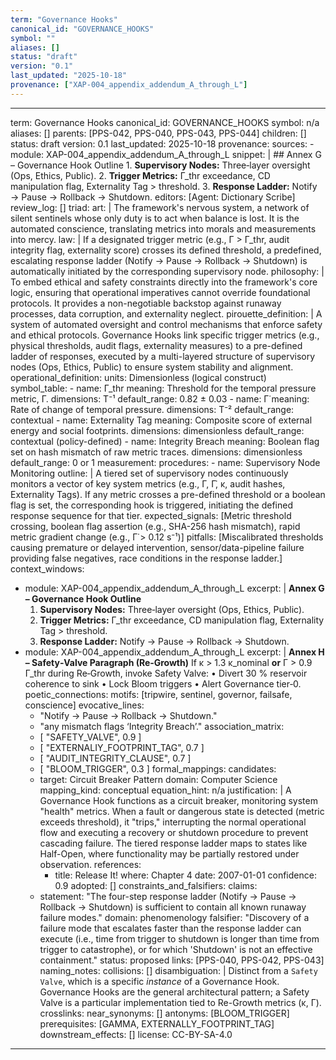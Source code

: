 ```yaml
---
term: "Governance Hooks"
canonical_id: "GOVERNANCE_HOOKS"
symbol: ""
aliases: []
status: "draft"
version: "0.1"
last_updated: "2025-10-18"
provenance: ["XAP-004_appendix_addendum_A_through_L"]
---
```


---
term: Governance Hooks
canonical_id: GOVERNANCE_HOOKS
symbol: n/a
aliases: []
parents: [PPS-042, PPS-040, PPS-043, PPS-044]
children: []
status: draft
version: 0.1
last_updated: 2025-10-18
provenance:
  sources:
    - module: XAP-004_appendix_addendum_A_through_L
      snippet: |
        ## Annex G – Governance Hook Outline
        1. **Supervisory Nodes:** Three‑layer oversight (Ops, Ethics, Public).
        2. **Trigger Metrics:** Γ_thr exceedance, CD manipulation flag, Externality Tag > threshold.
        3. **Response Ladder:** Notify → Pause → Rollback → Shutdown.
  editors: [Agent: Dictionary Scribe]
  review_log: []
triad:
  art: |
    The framework's nervous system, a network of silent sentinels whose only duty is to act when balance is lost. It is the automated conscience, translating metrics into morals and measurements into mercy.
  law: |
    If a designated trigger metric (e.g., Γ > Γ_thr, audit integrity flag, externality score) crosses its defined threshold, a predefined, escalating response ladder (Notify → Pause → Rollback → Shutdown) is automatically initiated by the corresponding supervisory node.
  philosophy: |
    To embed ethical and safety constraints directly into the framework's core logic, ensuring that operational imperatives cannot override foundational protocols. It provides a non-negotiable backstop against runaway processes, data corruption, and externality neglect.
pirouette_definition: |
  A system of automated oversight and control mechanisms that enforce safety and ethical protocols. Governance Hooks link specific trigger metrics (e.g., physical thresholds, audit flags, externality measures) to a pre-defined ladder of responses, executed by a multi-layered structure of supervisory nodes (Ops, Ethics, Public) to ensure system stability and alignment.
operational_definition:
  units: Dimensionless (logical construct)
  symbol_table:
    - name: Γ_thr
      meaning: Threshold for the temporal pressure metric, Γ.
      dimensions: T⁻¹
      default_range: 0.82 ± 0.03
    - name: Γ̇
      meaning: Rate of change of temporal pressure.
      dimensions: T⁻²
      default_range: contextual
    - name: Externality Tag
      meaning: Composite score of external energy and social footprints.
      dimensions: dimensionless
      default_range: contextual (policy-defined)
    - name: Integrity Breach
      meaning: Boolean flag set on hash mismatch of raw metric traces.
      dimensions: dimensionless
      default_range: 0 or 1
  measurement:
    procedures:
      - name: Supervisory Node Monitoring
        outline: |
          A tiered set of supervisory nodes continuously monitors a vector of key system metrics (e.g., Γ, Γ̇, κ, audit hashes, Externality Tags). If any metric crosses a pre-defined threshold or a boolean flag is set, the corresponding hook is triggered, initiating the defined response sequence for that tier.
        expected_signals: [Metric threshold crossing, boolean flag assertion (e.g., SHA-256 hash mismatch), rapid metric gradient change (e.g., Γ̇ > 0.12 s⁻¹)]
        pitfalls: [Miscalibrated thresholds causing premature or delayed intervention, sensor/data-pipeline failure providing false negatives, race conditions in the response ladder.]
context_windows:
  - module: XAP-004_appendix_addendum_A_through_L
    excerpt: |
      **Annex G – Governance Hook Outline**
      1. **Supervisory Nodes:** Three‑layer oversight (Ops, Ethics, Public).
      2. **Trigger Metrics:** Γ_thr exceedance, CD manipulation flag, Externality Tag > threshold.
      3. **Response Ladder:** Notify → Pause → Rollback → Shutdown.
  - module: XAP-004_appendix_addendum_A_through_L
    excerpt: |
      **Annex H – Safety‑Valve Paragraph (Re‑Growth)**
      If κ > 1.3 κ_nominal **or** Γ > 0.9 Γ_thr during Re‑Growth, invoke Safety Valve:
      • Divert 30 % reservoir coherence to sink
      • Lock Bloom triggers
      • Alert Governance tier‑0.
poetic_connections:
  motifs: [tripwire, sentinel, governor, failsafe, conscience]
  evocative_lines:
    - "Notify → Pause → Rollback → Shutdown."
    - "any mismatch flags ‘Integrity Breach’."
  association_matrix:
    - [ "SAFETY_VALVE", 0.9 ]
    - [ "EXTERNALIY_FOOTPRINT_TAG", 0.7 ]
    - [ "AUDIT_INTEGRITY_CLAUSE", 0.7 ]
    - [ "BLOOM_TRIGGER", 0.3 ]
formal_mappings:
  candidates:
    - target: Circuit Breaker Pattern
      domain: Computer Science
      mapping_kind: conceptual
      equation_hint: n/a
      justification: |
        A Governance Hook functions as a circuit breaker, monitoring system "health" metrics. When a fault or dangerous state is detected (metric exceeds threshold), it "trips," interrupting the normal operational flow and executing a recovery or shutdown procedure to prevent cascading failure. The tiered response ladder maps to states like Half-Open, where functionality may be partially restored under observation.
      references:
        - title: Release It!
          where: Chapter 4
          date: 2007-01-01
      confidence: 0.9
  adopted: []
constraints_and_falsifiers:
  claims:
    - statement: "The four-step response ladder (Notify → Pause → Rollback → Shutdown) is sufficient to contain all known runaway failure modes."
      domain: phenomenology
      falsifier: "Discovery of a failure mode that escalates faster than the response ladder can execute (i.e., time from trigger to shutdown is longer than time from trigger to catastrophe), or for which 'Shutdown' is not an effective containment."
      status: proposed
      links: [PPS-040, PPS-042, PPS-043]
naming_notes:
  collisions: []
  disambiguation: |
    Distinct from a `Safety Valve`, which is a specific *instance* of a Governance Hook. Governance Hooks are the general architectural pattern; a Safety Valve is a particular implementation tied to Re-Growth metrics (κ, Γ).
crosslinks:
  near_synonyms: []
  antonyms: [BLOOM_TRIGGER]
  prerequisites: [GAMMA, EXTERNALLY_FOOTPRINT_TAG]
  downstream_effects: []
license: CC-BY-SA-4.0
---